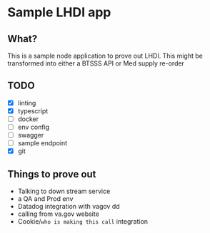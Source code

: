 # Sample LHDI app

## What?

This is a sample node application to prove out LHDI. This might be transformed into either a BTSSS API or Med supply re-order

## TODO

- [x] linting
- [x] typescript
- [ ] docker
- [ ] env config
- [ ] swagger
- [ ] sample endpoint
- [x] git

## Things to prove out

- Talking to down stream service
- a QA and Prod env
- Datadog integration with vagov dd
- calling from va.gov website
- Cookie/`who is making this call` integration
